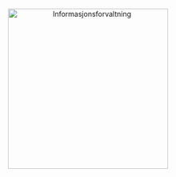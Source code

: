<div style="text-align: center; margin:2em 0;">
  <a href="/">
    <img src="/images/brregLogoHvit.svg" style="width:320px; display:inline; margin:0;"  alt="Informasjonsforvaltning" title="Informasjonsforvaltning docs">
    </img>
    </a>
</div>
